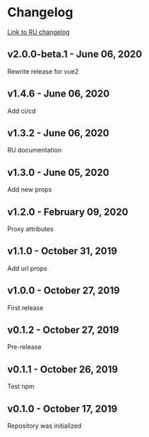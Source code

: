 # Changelog

[Link to RU changelog](https://github.com/ikloster03/vue-dadata/tree/master/ru/CHANGELOG.md)

## v2.0.0-beta.1 - June 06, 2020

Rewrite release for vue2

## v1.4.6 - June 06, 2020

Add ci/cd 

## v1.3.2 - June 06, 2020

RU documentation

## v1.3.0 - June 05, 2020

Add new props

## v1.2.0 - February 09, 2020

Proxy attributes

## v1.1.0 - October 31, 2019

Add url props

## v1.0.0 - October 27, 2019

First release

## v0.1.2 - October 27, 2019

Pre-release

## v0.1.1 - October 26, 2019

Test npm

## v0.1.0 - October 17, 2019

Repository was initialized
